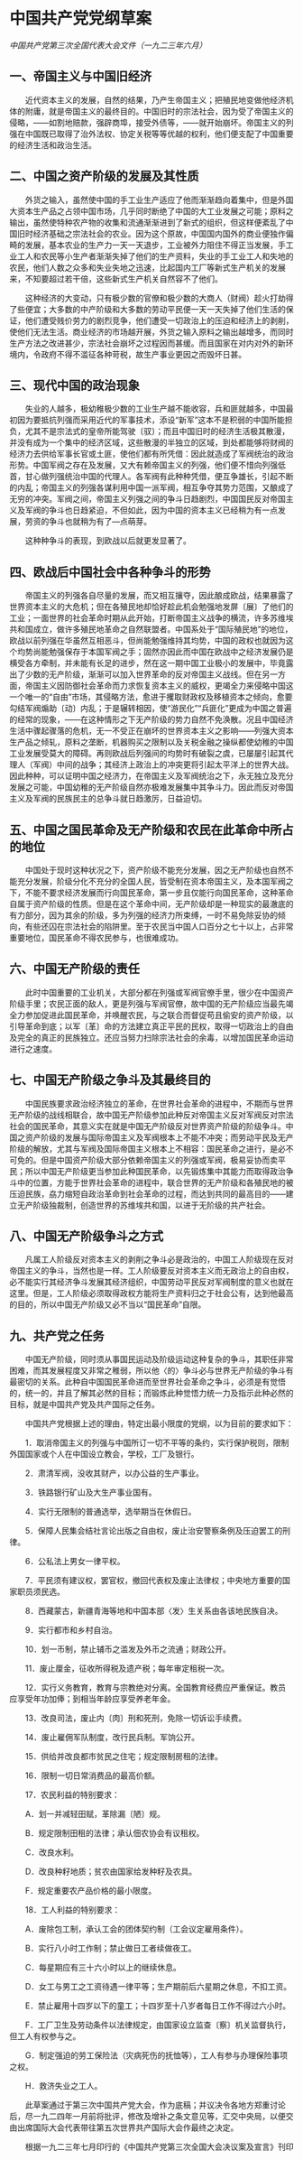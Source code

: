 # 中国共产党党纲草案

*中国共产党第三次全国代表大会文件（一九二三年六月）*

## 一、帝国主义与中国旧经济

　　近代资本主义的发展，自然的结果，乃产生帝国主义；把殖民地变做他经济机体的附庸，就是帝国主义的最终目的。中国旧时的宗法社会，因为受了帝国主义的侵略，——如割地赔款，强辟商埠，接受外债等，——就开始崩坏。帝国主义的列强在中国既已取得了治外法权、协定关税等等优越的权利，他们便支配了中国重要的经济生活和政治生活。

## 二、中国之资产阶级的发展及其性质

　　外货之输入，虽然使中国的手工业生产适应了他而渐渐趋向着集中，但是外国大资本生产品之占领中国市场，几乎同时断绝了中国的大工业发展之可能；原料之输出，虽然使特种农产物的收集和流通渐渐进到了新式的组织，但这样便紊乱了中国旧时经济基础之宗法社会的农业。因为这个原故，中国国内国外的商业便独作偏畸的发展，基本农业的生产力一天一天退步，工业被外力阻住不得正当发展，手工业工人和农民等小生产者渐渐失掉了他们的生产资料，失业的手工业工人和失地的农民，他们人数之众多和失业失地之迅速，比起国内工厂等新式生产机关的发展来，不知要超过若干倍，这些新式生产机关自然容不了他们。

　　这种经济的大变动，只有极少数的官僚和极少数的大商人（财阀）趁火打劫得了些便宜；大多数的中产阶级和大多数的劳动平民便一天一天失掉了他们生活的保证，他们遭受贱价劳力的剧烈竞争，他们遭受一切政治上的压迫和经济上的剥削，使他们无法生活。商业经济的市场越开展，外货之输入原料之输出越增多，而同时生产方法之改进甚少，宗法社会崩坏之过程因而甚缓。而且国家在对内对外的新环境内，令政府不得不滥征各种苛税，故生产事业更因之而毁坏日甚。

## 三、现代中国的政治现象

　　失业的人越多，极幼稚极少数的工业生产越不能收容，兵和匪就越多，中国最初因为要抵抗列强而采用近代的军事技术，添设“新军”这本不是积弱的中国所能担负，尤其不是宗法式的皇帝所能驾驶〔驭〕；而且中国旧时的经济生活极其散漫，并没有成为一个集中的经济区域，这些散漫的半独立的区域，到处都能够将财阀的经济力去供给军事长官或土匪，使他们都有所凭借：因此就造成了军阀统治的政治形势。中国军阀之存在及发展，又大有赖帝国主义的列强，他们便不惜向列强低首，甘心做列强统治中国的代理人。各军阀有此种种凭借，便互争雄长，引起不断的内乱；帝国主义的列强各谋利用中国一派军阀，相互争夺其势力范围，又酿成了无穷的冲突。军阀之间，帝国主义列强之间的争斗日趋剧烈，中国国民反对帝国主义及军阀的争斗也日趋紧迫，不但如此，因为中国的资本主义已经稍为有一点发展，劳资的争斗也就稍为有了—点萌芽。

　　这种种争斗的表现，到欧战以后就更发显著了。

## 四、欧战后中国社会中各种争斗的形势

　　帝国主义的列强各自尽量的发展，而又相互攘夺，因此酿成欧战，结果暴露了世界资本主义的大危机；但在各殖民地却恰好趁此机会勉强地发屏〔展〕了他们的工业；一面世界的社会革命时期从此开始，打断帝国主义战争的横流，许多苏维埃共和国成立，做许多殖民地革命之自然联盟者。中国系处于“国际殖民地”的地位，欧战以前列强在华虽然互相恶斗，但尚能勉强维持其均势，中国的政权也就因为这个均势尚能勉强保存于本国军阀之手；固然亦因此而中国在欧战中之经济发展仍是横受各方牵制，并未能有长足的进步，然在这一期中国工业极小的发展中，毕竟露出了少数的无产阶级，渐渐可以加入世界革命的反对帝国主义战线。但在另一方面，帝国主义因防御社会革命而力求恢复资本主义的威权，更竭全力来侵略中国这一个唯一的“自由”市场，其侵略方法，愈进于攫取财政权及移植资本之倾向，愈要勾结军阀煽助〔动〕内乱；于是辗转相因，使“游民化”“兵匪化”更成为中国之普遍的经常的现象，——在这种情形之下无产阶级的势力自然不免涣散。况且中国经济生活中骤起骤落的危机，无一不受正在崩坏的世界资本主义之影响——列强大资本生产品之倾轧，原料之垄断，机器购买之限制以及关税金融之操纵都使幼稚的中国工业发展受莫大的障碍。再则欧战后列强间的均势时有破裂之虞，已屡屡引起其代理人（军阀）中间的战争；其经济上政治上的冲突更将引起太平洋上的世界大战。因此种种，可以证明中国之经济力，在帝国主义及军阀统治之下，永无独立及充分发展之可能，中国幼稚的无产阶级自然亦极难发展集中其争斗力。因此而反对帝国主义及军阀的民族民主的总争斗就日趋激厉，日益迫切。

## 五、中国之国民革命及无产阶级和农民在此革命中所占的地位

　　中国处于现时这种状况之下，资产阶级不能充分发展，因之无产阶级也自然不能充分发展，阶级分化不充分的全国人民，皆受制在资本帝国主义，及本国军阀之下，不能不要求经济发展而行向国民革命，第一步且仅能行向国民革命，这种革命自属于资产阶级的性质。但是在这个革命中间，无产阶级却是一种现实的最澈底的有力部分，因为其余的阶级，多为列强的经济力所束缚，一时不易免除妥协的倾向，有些还囚在宗法社会的陷阱里。至于农民当中国人口百分之七十以上，占非常重要地位，国民革命不得农民参与，也很难成功。

## 六、中国无产阶级的责任

　　此时中国重要的工业机关，大部分都在列强或军阀官僚手里，很少在中国资产阶级手里；农民正面的敌人，更是列强与军阀官僚，故中国的无产阶级应当最先竭全力参加促进此国民革命，并唤醒农民，与之联合而督促苟且偷安的资产阶级，以引导革命到底；以军〔革〕命的方法建立真正平民的民权，取得一切政治上的自由及完全的真正的民族独立。还应当努力扫除宗法社会的余毒，以增加国民革命运动进行之速度。

## 七、中国无产阶级之争斗及其最终目的

　　中国民族要求政治经济独立的革命，在世界社会革命的进程中，不期而与世界无产阶级的战线相联合，故中国无产阶级参加此种反对帝国主义反对军阀反对宗法社会的国民革命，其意义实在就是中国无产阶级反对世界资产阶级的阶级争斗。中国之资产阶级的发展与国际帝国主义及军阀根本上不能不冲突；而劳动平民及无产阶级的解放，尤其与军阀及国际帝国主义根本上不相容：国民革命之进行，是必不可免的。但是中国资产阶级大部分依赖帝国主义的列强或军阀，极易妥协而卖平民；所以中国无产阶级更当参加此种国民革命，以先锻炼集中其能力而取得政治争斗中的位置，方能于世界社会革命的进程中，联合世界的无产阶级和各殖民地的被压迫民族，劦力缩短自政治革命到社会革命的过程，而达到共同的最高目的——建立无产阶级独裁制，创造世界的苏维埃共和国，以进于无阶级的共产社会。

## 八、中国无产阶级争斗之方式

　　凡属工人阶级反对资本主义的剥削之争斗必是政治的，中国工人阶级现在反对帝国主义的争斗，当然也是一样。工人阶级要反对资本主义而无政治上的自由权，必不能实行其经济争斗发展其经济组织，中国劳动平民反对军阀制度的意义也就在这里。但是，工人阶级必须取得政权方能将生产资料归之于社会公有，达到他最高的目的，所以中国无产阶级又必不当以“国民革命”自限。

## 九、共产党之任务

　　中国无产阶级，同时须从事国民运动及阶级运动这种复杂的争斗，其职任非常困难，而其发展程度又非常之稚弱，所以他〈的〉争斗必与世界无产阶级的争斗有最密切的关系。此种自中国国民革命进而至世界社会革命之争斗，必须是有觉悟的，统一的，并且了解其必然的目标；而锻炼此种觉悟力统一力及指示此种必然的目标，就是中国共产党及共产国际之任务。

　　中国共产党根据上述的理由，特定出最小限度的党纲，以为目前的要求如下：

　　1．取消帝国主义的列强与中国所订一切不平等的条约，实行保护税则，限制外国国家或个人在中国设立教会，学校，工厂及银行。

　　2．肃清军阀，没收其财产，以办公益的生产事业。

　　3．铁路银行矿山及大生产事业国有。

　　4．实行无限制的普通选举，选举期当在休假日。

　　5．保障人民集会结社言论出版之自由权，废止治安警察条例及压迫罢工的刑律。

　　6．公私法上男女一律平权。

　　7．平民须有建议权，罢官权，撤回代表权及废止法律权；中央地方重要的国家职员须民选。

　　8．西藏蒙古，新疆青海等地和中国本部〈发〉生关系由各该地民族自决。

　　9．实行都市和乡村自治。

　　10．划一币制，禁止辅币之滥发及外币之流通；财政公开。

　　11．废止厘金，征收所得税及遗产税；每年审定租税一次。

　　12．实行义务教育，教育与宗教绝对分离。全国教育经费应严重保证。教员应享受年功加俸；到相当年龄应享受养老年金。

　　13．改良司法，废止内〔肉〕刑和死刑，免除一切诉讼手续费。

　　14．废止雇佣军队制度，改行民兵制。军饷公开。

　　15．供给并改良都市贫民之住宅；规定限制房租的法律。

　　16．限制一切日常消费品的最高价额。

　　17．农民利益的特别要求：

　　A．划一并减轻田赋，革除漏〔陋〕规。

　　B．规定限制田租的法律；承认佃农协会有议租权。

　　C．改良水利。

　　D．改良种籽地质；贫农由国家给发种籽及农具。

　　F．规定重要农产品价格的最小限度。

　　18．工人利益的特别要求：

　　A．废除包工制，承认工会的团体契约制（工会议定雇用条件）。

　　B．实行八小时工作制；禁止做日工者续做夜工。

　　C．每星期应有三十六小时以上的继续休息。

　　D．女工与男工之工资待遇一律平等；生产期前后六星期之休息，不扣工资。

　　E．禁止雇用十四岁以下的童工；十四岁至十八岁者每日工作不得过六小时。

　　F．工厂卫生及劳动条件以法律规定，由国家设立监查〔察〕机关监督执行，但工人有权参与之。

　　G．制定强迫的劳工保险法（灾病死伤的抚恤等），工人有参与办理保险事项之权。

　　H．救济失业之工人。

　　此草案通过于第三次中国共产党大会，作为底稿；并议决令各地方郑重讨论后，尽一九二四年一月前将批评，修改及增补之条文意见等，汇交中央局，以便交由出席国际大会代表带往第五次世界共产国际大会作最终之决定。

　　根据一九二三年七月印行的《中国共产党第三次全国大会决议案及宣言》刊印
